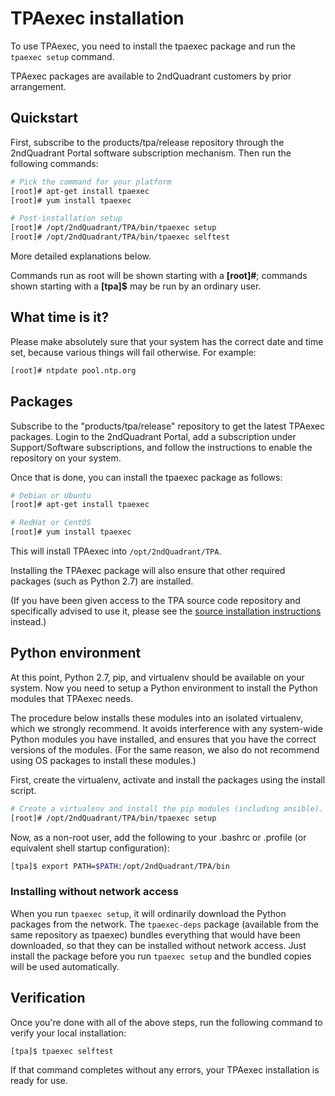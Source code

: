 TPAexec installation
====================

To use TPAexec, you need to install the tpaexec package and run the
``tpaexec setup`` command.

TPAexec packages are available to 2ndQuadrant customers by prior
arrangement.

## Quickstart

First, subscribe to the products/tpa/release repository through the
2ndQuadrant Portal software subscription mechanism. Then run the
following commands:

```bash
# Pick the command for your platform
[root]# apt-get install tpaexec
[root]# yum install tpaexec

# Post-installation setup
[root]# /opt/2ndQuadrant/TPA/bin/tpaexec setup
[root]# /opt/2ndQuadrant/TPA/bin/tpaexec selftest
```

More detailed explanations below.

Commands run as root will be shown starting with a **[root]#**; commands
shown starting with a **[tpa]$** may be run by an ordinary user.

## What time is it?

Please make absolutely sure that your system has the correct date and
time set, because various things will fail otherwise. For example:

```bash
[root]# ntpdate pool.ntp.org
```

## Packages

Subscribe to the "products/tpa/release" repository to get the latest
TPAexec packages. Login to the 2ndQuadrant Portal, add a subscription
under Support/Software subscriptions, and follow the instructions to
enable the repository on your system.

Once that is done, you can install the tpaexec package as follows:

```bash
# Debian or Ubuntu
[root]# apt-get install tpaexec

# RedHat or CentOS
[root]# yum install tpaexec
```

This will install TPAexec into ``/opt/2ndQuadrant/TPA``.

Installing the TPAexec package will also ensure that other required
packages (such as Python 2.7) are installed.

(If you have been given access to the TPA source code repository and
specifically advised to use it, please see the
[source installation instructions](INSTALL-repo.md) instead.)

## Python environment

At this point, Python 2.7, pip, and virtualenv should be available on
your system. Now you need to setup a Python environment to install the
Python modules that TPAexec needs.

The procedure below installs these modules into an isolated virtualenv,
which we strongly recommend. It avoids interference with any system-wide
Python modules you have installed, and ensures that you have the correct
versions of the modules. (For the same reason, we also do not recommend
using OS packages to install these modules.)

First, create the virtualenv, activate and install the packages using the install script.

```bash
# Create a virtualenv and install the pip modules (including ansible).
[root]# /opt/2ndQuadrant/TPA/bin/tpaexec setup
```

Now, as a non-root user, add the following to your .bashrc or
.profile (or equivalent shell startup configuration):

```bash
[tpa]$ export PATH=$PATH:/opt/2ndQuadrant/TPA/bin
```

### Installing without network access

When you run ``tpaexec setup``, it will ordinarily download the Python
packages from the network. The ``tpaexec-deps`` package (available from
the same repository as tpaexec) bundles everything that would have been
downloaded, so that they can be installed without network access. Just
install the package before you run ``tpaexec setup`` and the bundled
copies will be used automatically.

## Verification

Once you're done with all of the above steps, run the following command
to verify your local installation:

```bash
[tpa]$ tpaexec selftest
```

If that command completes without any errors, your TPAexec installation
is ready for use.
